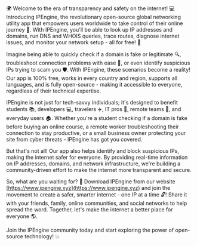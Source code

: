 🌍 Welcome to the era of transparency and safety on the internet! 💻 Introducing IPEngine, the revolutionary open-source global networking utility app that empowers users worldwide to take control of their online journey 🚀. With IPEngine, you'll be able to look up IP addresses and domains, run DNS and WHOIS queries, trace routes, diagnose internet issues, and monitor your network setup - all for free! 💸

Imagine being able to quickly check if a domain is fake or legitimate 🔍, troubleshoot connection problems with ease 📡, or even identify suspicious IPs trying to scam you 🛡️. With IPEngine, these scenarios become a reality! Our app is 100% free, works in every country and region, supports all languages, and is fully open-source - making it accessible to everyone, regardless of their technical expertise.

IPEngine is not just for tech-savvy individuals; it's designed to benefit students 📚, developers 💻, travelers ✈️, IT pros 💼, remote teams 👥, and everyday users 🏠. Whether you're a student checking if a domain is fake before buying an online course, a remote worker troubleshooting their connection to stay productive, or a small business owner protecting your site from cyber threats - IPEngine has got you covered.

But that's not all! Our app also helps identify and block suspicious IPs, making the internet safer for everyone. By providing real-time information on IP addresses, domains, and network infrastructure, we're building a community-driven effort to make the internet more transparent and secure.

So, what are you waiting for? 🤔 Download IPEngine from our website [https://www.ipengine.xyz](https://www.ipengine.xyz) and join the movement to create a safer, smarter internet - one IP at a time 🔓! Share it with your friends, family, online communities, and social networks to help spread the word. Together, let's make the internet a better place for everyone 🌎.

Join the IPEngine community today and start exploring the power of open-source technology! 💥